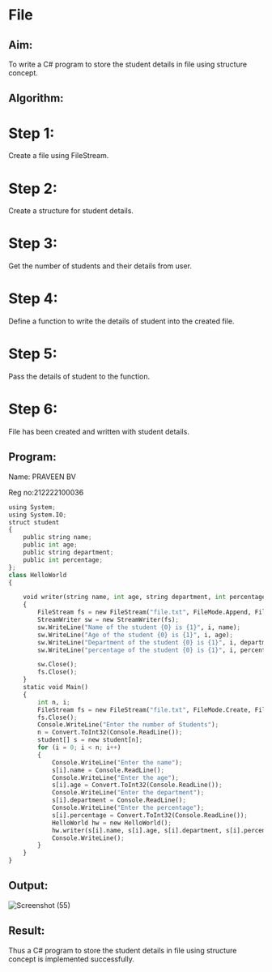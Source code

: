 # File

## Aim:
To write a C# program to store the student details in file using structure concept.

## Algorithm:
# Step 1:
Create a file using FileStream.

# Step 2:
Create a structure for student details.

# Step 3:
Get the number of students and their details from user.

# Step 4:
Define a function to write the details of student into the created file.

# Step 5:
Pass the details of student to the function.

# Step 6:
File has been created and written with student details.

## Program:
Name: PRAVEEN BV

Reg no:212222100036

```python
using System;
using System.IO;
struct student
{
    public string name;
    public int age;
    public string department;
    public int percentage;
};
class HelloWorld
{

    void writer(string name, int age, string department, int percentage, int i)
    {
        FileStream fs = new FileStream("file.txt", FileMode.Append, FileAccess.Write);
        StreamWriter sw = new StreamWriter(fs);
        sw.WriteLine("Name of the student {0} is {1}", i, name);
        sw.WriteLine("Age of the student {0} is {1}", i, age);
        sw.WriteLine("Department of the student {0} is {1}", i, department);
        sw.WriteLine("percentage of the student {0} is {1}", i, percentage);

        sw.Close();
        fs.Close();
    }
    static void Main()
    {
        int n, i;
        FileStream fs = new FileStream("file.txt", FileMode.Create, FileAccess.Write);
        fs.Close();
        Console.WriteLine("Enter the number of Students");
        n = Convert.ToInt32(Console.ReadLine());
        student[] s = new student[n];
        for (i = 0; i < n; i++)
        {
            Console.WriteLine("Enter the name");
            s[i].name = Console.ReadLine();
            Console.WriteLine("Enter the age");
            s[i].age = Convert.ToInt32(Console.ReadLine());
            Console.WriteLine("Enter the department");
            s[i].department = Console.ReadLine();
            Console.WriteLine("Enter the percentage");
            s[i].percentage = Convert.ToInt32(Console.ReadLine());
            HelloWorld hw = new HelloWorld();
            hw.writer(s[i].name, s[i].age, s[i].department, s[i].percentage, i + 1);
            Console.WriteLine();
        }
    }
}
```
## Output:
![Screenshot (55)](https://github.com/TejaswiniGugananthan/File/assets/121222763/e8354428-f735-4fb4-8418-fa8da42d0b98)

## Result:
Thus a C# program to store the student details in file using structure concept is implemented successfully.
